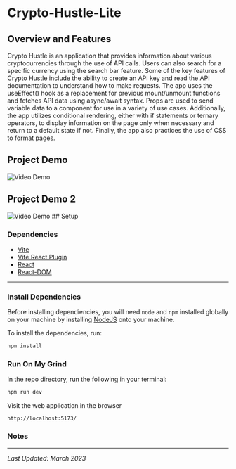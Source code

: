 # Crypto-Hustle-Lite

## Overview and Features

Crypto Hustle is an application that provides information about various cryptocurrencies through the use of API calls. Users can also search for a specific currency using the search bar feature. Some of the key features of Crypto Hustle include the ability to create an API key and read the API documentation to understand how to make requests. The app uses the useEffect() hook as a replacement for previous mount/unmount functions and fetches API data using async/await syntax. Props are used to send variable data to a component for use in a variety of use cases. Additionally, the app utilizes conditional rendering, either with if statements or ternary operators, to display information on the page only when necessary and return to a default state if not. Finally, the app also practices the use of CSS to format pages.



## Project Demo

<img src="http://recordit.co/wKrXGz8b22" title='Video Demo' width='' alt='Video Demo' />








## Project Demo 2

<img src="http://g.recordit.co/wKrXGz8b22.gif" title='Video Demo' width='' alt='Video Demo' />
## Setup

### Dependencies

* [Vite](https://www.npmjs.com/package/vite)
* [Vite React Plugin](https://www.npmjs.com/package/@vitejs/plugin-react)
* [React](https://www.npmjs.com/package/react)
* [React-DOM](https://www.npmjs.com/package/react-dom)

---

### Install Dependencies

Before installing dependiencies, you will need `node` and `npm` installed globally on your machine by installing [NodeJS](https://nodejs.org/en/download/) onto your machine.

To install the dependencies, run:

```sh
npm install
```

### Run On My Grind

In the repo directory, run the following in your terminal:

```sh
npm run dev

```

Visit the web application in the browser

```console
http://localhost:5173/
```
### Notes


---

*Last Updated: March 2023*
